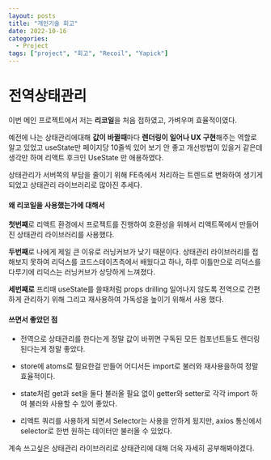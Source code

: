 ```yaml
---
layout: posts
title: "개인기술 회고"
date: 2022-10-16
categories:
  - Project
tags: ["project", "회고", "Recoil", "Yapick"]
---
```


# 전역상태관리

이번 메인 프로젝트에서 저는 **리코일**을 처음 접하였고, 가벼우며 효율적이였다.

예전에 나는 상태관리에대해 **값이 바뀔때**마다 **렌더링이 일어나 UX 구현**해주는 역할로 알고 있었고 useState만 페이지당 10줄씩 있어 보기 안 좋고 개선방법이 있을거 같은데 생각만 하며 리액트 후크인 UseState 만 애용하였다.

상태관리가 서버쪽의 부담을 줄이기 위해 FE측에서 처리하는 트렌드로 변화하여 생기게 되었고 상태관리 라이브러리로 많아진 추세다.

#### 왜 리코일을 사용했는가에 대해서

**첫번째**로 리액트 환경에서 프로젝트를 진행하여 호환성을 위해서 리액트쪽에서 만들어진 상태관리 라이브러리를 사용했다.

**두번째**로 나에게 제일 큰 이유로 러닝커브가 낮기 때문이다. 상태관리 라이브러리를 접해보지 못하여 리덕스를 코드스테이츠측에서 배웠다고 하나, 하루 이틀만으로 리덕스를 다루기에 리덕스는 러닝커브가 상당하게 느껴졌다.

**세번째로** 프리때 useState를 쓸때처럼 props drilling 일어나지 않도록 전역으로 간편하게 관리하기 위해 그리고 재사용하여 가독성을 높이기 위해서 사용 했다.

#### 쓰면서 좋았던 점

- 전역으로 상태관리를 한다는게 정말 값이 바뀌면 구독된 모든 컴포넌트들도 렌더링된다는게 정말 좋았다.

- store에 atoms로 필요한걸 만들어 어디서든 import로 불러와 재사용을하여 정말 효율적이다.

- state처럼 get과 set을 둘다 불러올 필요 없이 getter와 setter로 각각 import 하여 불러와 사용할 수 있어 좋았다.

- 리액트 쿼리를 사용하게 되면서 Selector는 사용을 안하게 됬지만, axios 통신에서 selector로 한번 원하는 데이터만 불러올 수 있었다.

계속 쓰고싶은 상태관리 라이브러리로 상태관리에 대해 더욱 자세히 공부해봐야겠다.
